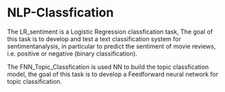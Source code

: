 # NLP-Classfication
The LR_sentiment is a Logistic Regression classfication task,
The goal of this task is to develop and test a text classification system for sentimentanalysis, in particular to predict the sentiment of movie reviews, i.e. positive or negative (binary
classification).

The FNN_Topic_Classfication is used NN to build the topic classfication model, the goal of this task is to develop a Feedforward neural network for topic classification.
